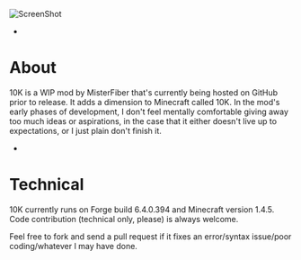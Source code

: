 ![ScreenShot](https://raw.github.com/MisterFiber/10K/master/src/mod10k/assets/10k-logo.png)

-

About
===

10K is a WIP mod by MisterFiber that's currently being hosted on GitHub prior to release. It adds a dimension to Minecraft called 10K. In the mod's early phases of development, I don't feel mentally comfortable giving away too much ideas or aspirations, in the case that it either doesn't live up to expectations, or I just plain don't finish it.

-

Technical
===

10K currently runs on Forge build 6.4.0.394 and Minecraft version 1.4.5.
Code contribution (technical only, please) is always welcome.

Feel free to fork and send a pull request if it fixes an error/syntax issue/poor coding/whatever I may have done.